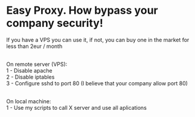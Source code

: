 # Easy Proxy. How bypass your company security!

If you have a VPS you can use it, if not, you can buy one in the market for less than 2eur / month <br><br>

On remote server (VPS):<br>
1 - Disable apache<br>
2 - Disable iptables<br>
3 - Configure sshd to port 80 (I believe that your company allow port 80)<br><br>

On local machine:<br>
1 - Use my scripts to call X server and use all aplications<br>

